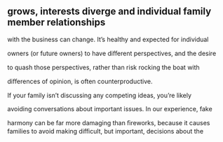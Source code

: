 ## grows, interests diverge and individual family member relationships

with the business can change. It’s healthy and expected for individual

owners (or future owners) to have diﬀerent perspectives, and the desire

to quash those perspectives, rather than risk rocking the boat with

diﬀerences of opinion, is often counterproductive.

If your family isn’t discussing any competing ideas, you’re likely

avoiding conversations about important issues. In our experience, fake

harmony can be far more damaging than ﬁreworks, because it causes families to avoid making diﬃcult, but important, decisions about the
